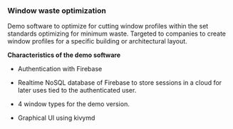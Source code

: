 ### Window waste optimization


Demo software to optimize for cutting window profiles 
within the set standards optimizing for minimum waste. 
Targeted to companies to create window profiles for a 
specific building or architectural layout. 

**Characteristics of the demo software**

* Authentication with Firebase
  
* Realtime NoSQL database of Firebase to store sessions 
  in a cloud for later uses tied to the authenticated user.

* 4 window types for the demo version.

* Graphical UI using kivymd


